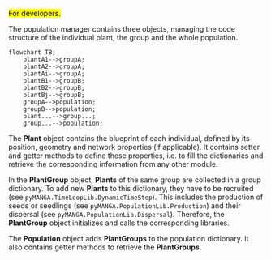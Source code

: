 <mark>For developers.</mark>

The population manager contains three objects, managing the code structure of the individual plant, the group and the whole population.

```mermaid
flowchart TB;
    plantA1-->groupA;
    plantA2-->groupA;
    plantAi-->groupA;
    plantB1-->groupB;
    plantB2-->groupB;
    plantBj-->groupB;
    groupA-->population;
    groupB-->population;
    plant...-->group...;
    group...-->population;
```

The **Plant** object contains the blueprint of each individual, defined by its position, geometry and network properties (if applicable).
It contains setter and getter methods to define these properties, i.e. to fill the dictionaries and retrieve the corresponding information from any other module.

In the **PlantGroup** object, **Plants** of the same group are collected in a group dictionary.
To add new **Plants** to this dictionary, they have to be recruited (see ``pyMANGA.TimeLoopLib.DynamicTimeStep``).
This includes the production of seeds or seedlings (see ``pyMANGA.PopulationLib.Production``) and their dispersal (see ``pyMANGA.PopulationLib.Dispersal``).
Therefore, the **PlantGroup** object initializes and calls the corresponding libraries.

The **Population** object adds **PlantGroups** to the population dictionary. 
It also contains getter methods to retrieve the **PlantGroups**.
